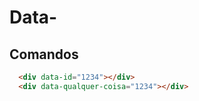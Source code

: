 # Data-

## Comandos
  ```html
    <div data-id="1234"></div>
    <div data-qualquer-coisa="1234"></div>
  ```
